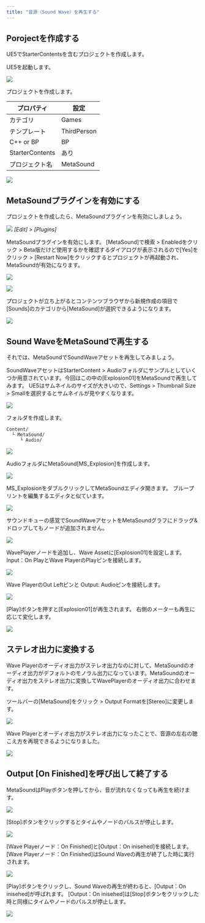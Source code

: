 ```yaml
---
title: "音源（Sound Wave）を再生する"
---
```


## Porojectを作成する

UE5でStarterContentsを含むプロジェクトを作成します。

UE5を起動します。

![](/images/books/ue5_metasound_createsound/chapter01_play_soundwave/2022-02-16-21-53-28.png)

プロジェクトを作成します。

| プロパティ      | 設定        |
| --------------- | ----------- |
| カテゴリ        | Games       |
| テンプレート    | ThirdPerson |
| C++ or BP       | BP          |
| StarterContents | あり        |
| プロジェクト名  | MetaSound   |

![](/images/books/ue5_metasound_createsound/chapter01_play_soundwave/2022-02-16-21-53-43.png)

## MetaSoundプラグインを有効にする

プロジェクトを作成したら、MetaSoundプラグインを有効にしましょう。

![](/images/books/ue5_metasound_createsound/chapter01_play_soundwave/2022-02-16-22-02-37.png)
*[Edit] > [Plugins]*

MetaSoundプラグインを有効にします。
[MetaSound]で検索 > Enabledをクリック > Beta版だけど使用するかを確認するダイアログが表示されるので[Yes]をクリック > [Restart Now]をクリックするとプロジェクトが再起動され、MetaSoundが有効になります。

![](/images/books/ue5_metasound_createsound/chapter01_play_soundwave/2022-02-16-22-04-36.png)

![](/images/books/ue5_metasound_createsound/chapter01_play_soundwave/2022-02-16-22-05-18.png)

プロジェクトが立ち上がるとコンテンツブラウザから新規作成の項目で [Sounds]のカテゴリから[MetaSound]が選択できるようになります。

![](/images/books/ue5_metasound_createsound/chapter01_play_soundwave/2022-02-16-22-06-46.png)

## Sound WaveをMetaSoundで再生する

それでは、MetaSoundでSoundWaveアセットを再生してみましょう。

SoundWaveアセットはStarterContent > Audioフォルダにサンプルとしていくつか用意されています。今回はこの中の[Explosion01]をMetaSoundで再生してみます。 
UE5はサムネイルのサイズが大きいので、Settings > Thumbnail Size > Smallを選択するとサムネイルが見やすくなります。

![](/images/books/ue5_metasound_createsound/chapter01_play_soundwave/2022-02-16-22-09-24.png)

フォルダを作成します。
```
Content/
  └ MetaSound/
     └ Audio/
```

![](/images/books/ue5_metasound_createsound/chapter01_play_soundwave/2022-02-16-22-16-06.png)

AudioフォルダにMetaSound[MS_Explosion]を作成します。

![](/images/books/ue5_metasound_createsound/chapter01_play_soundwave/2022-02-16-22-21-38.png)

MS_ExplosionをダブルクリックしてMetaSoundエディタ開きます。
ブループリントを編集するエディタと似ています。

![](/images/books/ue5_metasound_createsound/chapter01_play_soundwave/2022-02-16-22-09-49.png)

サウンドキューの感覚でSoundWaveアセットをMetaSoundグラフにドラッグ&ドロップしてもノードが追加されません。

![](/images/books/ue5_metasound_createsound/chapter01_play_soundwave/2022-02-16-22-10-00.png)

WavePlayerノードを追加し、Wave Assetに[Explosion01]を設定します。
Input：On PlayとWave PlayerのPlayピンを接続します。

![](/images/books/ue5_metasound_createsound/chapter01_play_soundwave/2022-02-16-22-10-13.png)

Wave PlayerのOut Leftピンと Output: Audioピンを接続します。

![](/images/books/ue5_metasound_createsound/chapter01_play_soundwave/2022-02-16-22-10-35.png)

[Play]ボタンを押すと[Explosion01]が再生されます。
右側のメーターも再生に応じて変化します。

![](/images/books/ue5_metasound_createsound/chapter01_play_soundwave/2022-02-16-22-10-46.png)

## ステレオ出力に変換する

Wave Playerのオーディオ出力がステレオ出力なのに対して、MetaSoundのオーディオ出力がデフォルトのモノラル出力になっています。MetaSoundのオーディオ出力をステレオ出力に変換してWavePlayerのオーディオ出力に合わせます。

ツールバーの[MetaSound]をクリック > Output Formatを[Stereo]に変更します。

![](/images/books/ue5_metasound_createsound/chapter01_play_soundwave/2022-02-16-22-11-08.png)

Wave Playerとオーディオ出力がステレオ出力になったことで、音源の左右の聴こえ方を再現できるようになりました。

![](/images/books/ue5_metasound_createsound/chapter01_play_soundwave/2022-02-16-22-11-17.png)

## Output [On Finished]を呼び出して終了する

MetaSoundはPlayボタンを押してから、音が流れなくなっても再生を続けます。

![](/images/books/ue5_metasound_createsound/chapter01_play_soundwave/2022-02-16-22-38-10.png)

[Stop]ボタンをクリックするとタイムやノードのパルスが停止します。

![](/images/books/ue5_metasound_createsound/chapter01_play_soundwave/2022-02-16-22-39-59.png)

[Wave Playerノード：On Finished]と[Output：On inisehed]を接続します。
[Wave Playerノード：On Finished]はSound Waveの再生が終了した時に実行されます。

![](/images/books/ue5_metasound_createsound/chapter01_play_soundwave/2022-02-16-22-40-54.png)

[Play]ボタンをクリックし、Sound Waveの再生が終わると、[Output：On inisehed]が呼ばれます。
[Output：On inisehed]は[Stop]ボタンをクリックした時と同様にタイムやノードのパルスが停止します。

![](/images/books/ue5_metasound_createsound/chapter01_play_soundwave/2022-02-16-22-42-17.png)

